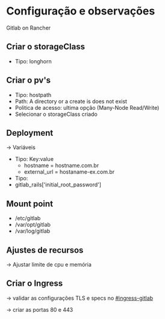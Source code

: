 # Configuração e observações 
Gitlab on Rancher

## Criar o storageClass
- Tipo: longhorn

## Criar o pv's
- Tipo: hostpath
- Path: A directory or a create is does not exist
- Politica de acesso: ultima opção (Many-Node Read/Write)
- Selecionar o storageClass criado

## Deployment
-> Variáveis
- Tipo: Key:value
  - hostname = hostname.com.br
  - external_url = hostaname-ex.com.br
 - Tipo:
  - gitlab_rails['initial_root_password']
  
  
## Mount point
- /etc/gitlab
- /var/opt/gitlab
- /var/log/gitlab

## Ajustes de recursos
-> Ajustar limite de cpu e memória

## Criar o Ingress
-> validar as configurações TLS e specs no [#ingress-gitlab](https://github.com/MarceloHF27/deployYML/blob/main/ingress-gitlab.yml)

-> criar as portas 80 e 443
